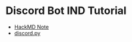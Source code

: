 # Discord Bot IND Tutorial

+ [HackMD Note](https://hackmd.io/@PenutChen/SyuI2jIOU)
+ [discord.py](https://discordpy.readthedocs.io/en/latest/index.html)
